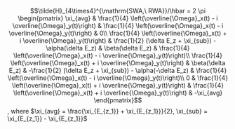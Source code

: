 $$\tilde{H}_{4\times4}^{\mathrm{SWA,\ RWA}}/\hbar = 2 \pi \begin{pmatrix}
\xi_{avg} & \frac{1}{4} \left(\overline{\Omega}_x(t) - i \overline{\Omega}_y(t)\right) & \frac{1}{4} \left(\overline{\Omega}_x(t) - i \overline{\Omega}_y(t)\right) & 0\\
\frac{1}{4} \left(\overline{\Omega}_x(t) + i \overline{\Omega}_y(t)\right) & \frac{1}{2} (\delta E_z + \xi_{sub}) - \alpha(\delta E_z) & \beta(\delta E_z) & \frac{1}{4}  \left(\overline{\Omega}_x(t) - i \overline{\Omega}_y(t)\right)\\
\frac{1}{4} \left(\overline{\Omega}_x(t) + i \overline{\Omega}_y(t)\right) & \beta(\delta E_z)  & -\frac{1}{2} (\delta E_z + \xi_{sub}) - \alpha(-\delta E_z) & \frac{1}{4} \left(\overline{\Omega}_x(t) - i \overline{\Omega}_y(t)\right)\\
0 & \frac{1}{4} \left(\overline{\Omega}_x(t) + i \overline{\Omega}_y(t)\right) & \frac{1}{4} \left(\overline{\Omega}_x(t) + i \overline{\Omega}_y(t)\right) & -\xi_{avg}
\end{pmatrix}$$
, where $\xi_{avg} = \frac{\xi_{E_{z_1}} + \xi_{E_{z_1}}}{2}, \xi_{sub} = \xi_{E_{z_1}} - \xi_{E_{z_1}}$
